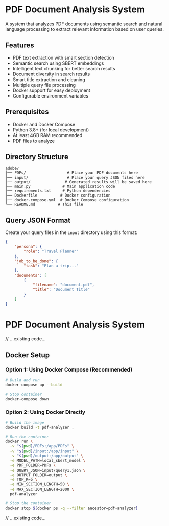 # PDF Document Analysis System

A system that analyzes PDF documents using semantic search and natural language processing to extract relevant information based on user queries.

## Features

- PDF text extraction with smart section detection
- Semantic search using SBERT embeddings
- Intelligent text chunking for better search results
- Document diversity in search results
- Smart title extraction and cleaning
- Multiple query file processing
- Docker support for easy deployment
- Configurable environment variables

## Prerequisites

- Docker and Docker Compose
- Python 3.8+ (for local development)
- At least 4GB RAM recommended
- PDF files to analyze

## Directory Structure

```
adobe/
├── PDFs/                  # Place your PDF documents here
├── input/                 # Place your query JSON files here
├── output/               # Generated results will be saved here
├── main.py              # Main application code
├── requirements.txt     # Python dependencies
├── Dockerfile          # Docker configuration
├── docker-compose.yml  # Docker Compose configuration
└── README.md          # This file
```

## Query JSON Format

Create your query files in the `input` directory using this format:

```json
{
    "persona": {
        "role": "Travel Planner"
    },
    "job_to_be_done": {
        "task": "Plan a trip..."
    },
    "documents": [
        {
            "filename": "document.pdf",
            "title": "Document Title"
        }
    ]
}
```

# PDF Document Analysis System

// ...existing code...

## Docker Setup

### Option 1: Using Docker Compose (Recommended)
```bash
# Build and run
docker-compose up --build

# Stop container
docker-compose down
```

### Option 2: Using Docker Directly
```bash
# Build the image
docker build -t pdf-analyzer .

# Run the container
docker run \
  -v "$(pwd)/PDFs:/app/PDFs" \
  -v "$(pwd)/input:/app/input" \
  -v "$(pwd)/output:/app/output" \
  -e MODEL_PATH=local_sbert_model \
  -e PDF_FOLDER=PDFs \
  -e QUERY_JSON=input/query1.json \
  -e OUTPUT_FOLDER=output \
  -e TOP_K=5 \
  -e MIN_SECTION_LENGTH=50 \
  -e MAX_SECTION_LENGTH=2000 \
  pdf-analyzer

# Stop the container
docker stop $(docker ps -q --filter ancestor=pdf-analyzer)
```

// ...existing code...